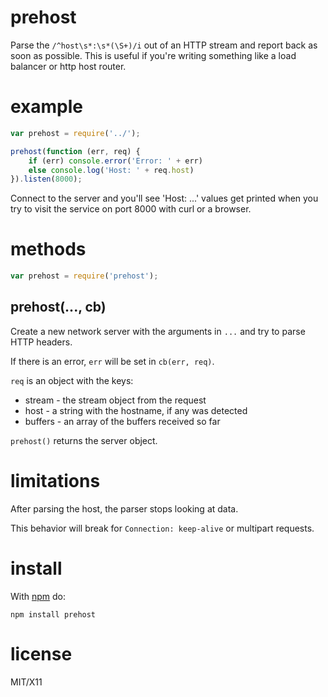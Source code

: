 prehost
=======

Parse the `/^host\s*:\s*(\S+)/i` out of an HTTP stream and report back as soon as
possible. This is useful if you're writing something like a load balancer or
http host router.

example
=======

````javascript
var prehost = require('../');

prehost(function (err, req) {
    if (err) console.error('Error: ' + err)
    else console.log('Host: ' + req.host)
}).listen(8000);
````

Connect to the server and you'll see 'Host: ...' values get printed when you try
to visit the service on port 8000 with curl or a browser.

methods
=======

````javascript
var prehost = require('prehost');
````

prehost(..., cb)
----------------

Create a new network server with the arguments in `...` and try to parse HTTP
headers.

If there is an error, `err` will be set in `cb(err, req)`.

`req` is an object with the keys:

* stream - the stream object from the request
* host - a string with the hostname, if any was detected
* buffers - an array of the buffers received so far

`prehost()` returns the server object.

limitations
===========

After parsing the host, the parser stops looking at data.

This behavior will break for `Connection: keep-alive` or multipart requests.

install
=======

With [npm](http://npmjs.org) do:

    npm install prehost

license
=======

MIT/X11

